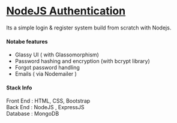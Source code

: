 # [NodeJS Authentication](https://rj-node-auth.herokuapp.com/)
Its a simple login & register system build from scratch with Nodejs.

#### Notabe features 

 - Glassy UI ( with Glassomorphism)
 - Password hashing and encryption (with bcrypt library)
 - Forgot password handling
 - Emails ( via Nodemailer )
#### Stack Info
Front End : HTML, CSS, Bootstrap  
Back End : NodeJS , ExpressJS  
Database : MongoDB
